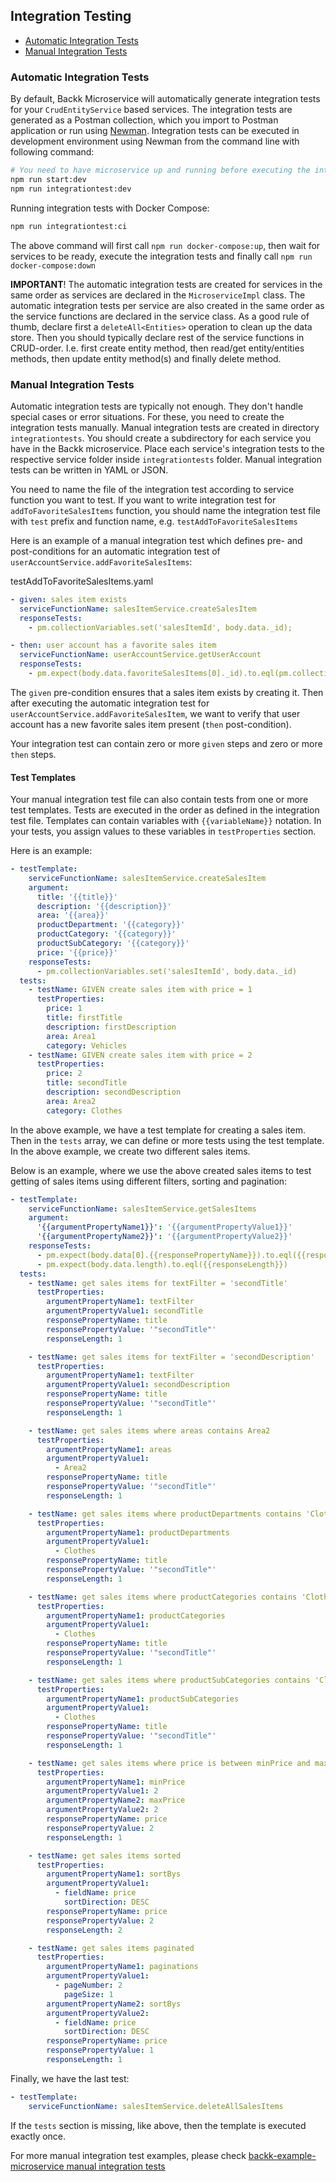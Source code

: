 ## Integration Testing

- [Automatic Integration Tests](#automaticintegrationtests)
- [Manual Integration Tests](#manualintegrationtests)

### <a name="automaticintegrationtests"></a> Automatic Integration Tests
By default, Backk Microservice will automatically generate integration tests for your `CrudEntityService` based 
services. The integration tests are generated as a Postman collection, which you import to Postman application or
run using [Newman](https://www.npmjs.com/package/newman). Integration tests can be executed in development environment using Newman from the command line with following command:

```bash
# You need to have microservice up and running before executing the integration tests
npm run start:dev
npm run integrationtest:dev
```

Running integration tests with Docker Compose:

```bash
npm run integrationtest:ci
```

The above command will first call `npm run docker-compose:up`, then wait for services to be ready, execute the integration tests and
finally call `npm run docker-compose:down`

**IMPORTANT**!
The automatic integration tests are created for services in the same order as services are declared in the `MicroserviceImpl`
class. The automatic integration tests per service are also created in the same order as the service functions are
declared in the service class. As a good rule of thumb, declare first a `deleteAll<Entities>` operation to clean up the data store.
Then you should typically declare rest of the service functions in CRUD-order. I.e. first create entity method, then read/get entity/entities methods,
then update entity method(s) and finally delete method.

### <a name="manualintegrationtests"></a> Manual Integration Tests
Automatic integration tests are typically not enough. They don't handle special cases or error situations.
For these, you need to create the integration tests manually. Manual integration tests are created in directory
`integrationtests`. You should create a subdirectory for each service you have in the Backk microservice.
Place each service's integration tests to the respective service folder inside `integrationtests` folder.
Manual integration tests can be written in YAML or JSON.

You need to name the file of the integration test according to service function you want to test. If you want to
write integration test for `addToFavoriteSalesItems` function, you should name the integration test file with `test` prefix and function name, e.g. `testAddToFavoriteSalesItems`

Here is an example of a manual integration test which defines pre- and post-conditions for an automatic
integration test of `userAccountService.addFavoriteSalesItems`:

testAddToFavoriteSalesItems.yaml
```yaml
- given: sales item exists
  serviceFunctionName: salesItemService.createSalesItem
  responseTests:
    - pm.collectionVariables.set('salesItemId', body.data._id);

- then: user account has a favorite sales item
  serviceFunctionName: userAccountService.getUserAccount
  responseTests:
    - pm.expect(body.data.favoriteSalesItems[0]._id).to.eql(pm.collectionVariables.get('salesItemId'))
```

The `given` pre-condition ensures that a sales item exists by creating it. Then after executing the 
automatic integration test for `userAccountService.addFavoriteSalesItem`, we want to verify that
user account has a new favorite sales item present (`then` post-condition). 

Your integration test can contain zero or more `given` steps and zero or more `then` steps.

#### <a name="manualintegrationtests"></a> Test Templates

Your manual integration test file can also contain tests from one or more test templates.
Tests are executed in the order as defined in the integration test file.
Templates can contain variables with `{{variableName}}` notation. In your tests, you assign values to these variables in `testProperties` section.

Here is an example:

```yaml
- testTemplate:
    serviceFunctionName: salesItemService.createSalesItem
    argument:
      title: '{{title}}'
      description: '{{description}}'
      area: '{{area}}'
      productDepartment: '{{category}}'
      productCategory: '{{category}}'
      productSubCategory: '{{category}}'
      price: '{{price}}'
    responseTests:
      - pm.collectionVariables.set('salesItemId', body.data._id)
  tests:
    - testName: GIVEN create sales item with price = 1
      testProperties:
        price: 1
        title: firstTitle
        description: firstDescription
        area: Area1
        category: Vehicles
    - testName: GIVEN create sales item with price = 2
      testProperties:
        price: 2
        title: secondTitle
        description: secondDescription
        area: Area2
        category: Clothes
```

In the above example, we have a test template for creating a sales item. Then in the `tests` array, we can define
or more tests using the test template. In the above example, we create two different sales items.

Below is an example, where we use the above created sales items to test getting of sales items using different filters, sorting and pagination:

```yaml
- testTemplate:
    serviceFunctionName: salesItemService.getSalesItems
    argument:
      '{{argumentPropertyName1}}': '{{argumentPropertyValue1}}'
      '{{argumentPropertyName2}}': '{{argumentPropertyValue2}}'
    responseTests:
      - pm.expect(body.data[0].{{responsePropertyName}}).to.eql({{responsePropertyValue}})
      - pm.expect(body.data.length).to.eql({{responseLength}})
  tests:
    - testName: get sales items for textFilter = 'secondTitle'
      testProperties:
        argumentPropertyName1: textFilter
        argumentPropertyValue1: secondTitle
        responsePropertyName: title
        responsePropertyValue: '"secondTitle"'
        responseLength: 1

    - testName: get sales items for textFilter = 'secondDescription'
      testProperties:
        argumentPropertyName1: textFilter
        argumentPropertyValue1: secondDescription
        responsePropertyName: title
        responsePropertyValue: '"secondTitle"'
        responseLength: 1

    - testName: get sales items where areas contains Area2
      testProperties:
        argumentPropertyName1: areas
        argumentPropertyValue1:
          - Area2
        responsePropertyName: title
        responsePropertyValue: '"secondTitle"'
        responseLength: 1

    - testName: get sales items where productDepartments contains 'Clothes'
      testProperties:
        argumentPropertyName1: productDepartments
        argumentPropertyValue1:
          - Clothes
        responsePropertyName: title
        responsePropertyValue: '"secondTitle"'
        responseLength: 1

    - testName: get sales items where productCategories contains 'Clothes'
      testProperties:
        argumentPropertyName1: productCategories
        argumentPropertyValue1:
          - Clothes
        responsePropertyName: title
        responsePropertyValue: '"secondTitle"'
        responseLength: 1

    - testName: get sales items where productSubCategories contains 'Clothes'
      testProperties:
        argumentPropertyName1: productSubCategories
        argumentPropertyValue1:
          - Clothes
        responsePropertyName: title
        responsePropertyValue: '"secondTitle"'
        responseLength: 1

    - testName: get sales items where price is between minPrice and maxPrice
      testProperties:
        argumentPropertyName1: minPrice
        argumentPropertyValue1: 2
        argumentPropertyName2: maxPrice
        argumentPropertyValue2: 2
        responsePropertyName: price
        responsePropertyValue: 2
        responseLength: 1

    - testName: get sales items sorted
      testProperties:
        argumentPropertyName1: sortBys
        argumentPropertyValue1:
          - fieldName: price
            sortDirection: DESC
        responsePropertyName: price
        responsePropertyValue: 2
        responseLength: 2

    - testName: get sales items paginated
      testProperties:
        argumentPropertyName1: paginations
        argumentPropertyValue1:
          - pageNumber: 2
            pageSize: 1
        argumentPropertyName2: sortBys
        argumentPropertyValue2:
          - fieldName: price
            sortDirection: DESC
        responsePropertyName: price
        responsePropertyValue: 1
        responseLength: 1
```

Finally, we have the last test:

```yaml
- testTemplate:
    serviceFunctionName: salesItemService.deleteAllSalesItems
```

If the `tests` section is missing, like above, then the template is executed exactly once.

For more manual integration test examples, please check [backk-example-microservice manual integration tests](https://github.com/backk-node/backk-example-microservice/tree/main/integrationtests)
